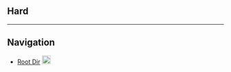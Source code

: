 ## Hard



****
## Navigation

- [Root Dir](Index.md) <img src="../../Assets/root.png" alt="Root Dir Folder" style="width:20px;height:20px;">